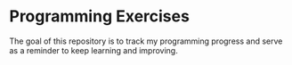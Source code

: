 # Programming Exercises
 
The goal of this repository is to track my programming progress and serve as a reminder to keep learning and improving. 
